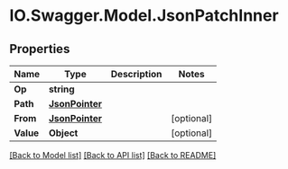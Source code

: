# IO.Swagger.Model.JsonPatchInner
## Properties

Name | Type | Description | Notes
------------ | ------------- | ------------- | -------------
**Op** | **string** |  | 
**Path** | [**JsonPointer**](JsonPointer.md) |  | 
**From** | [**JsonPointer**](JsonPointer.md) |  | [optional] 
**Value** | **Object** |  | [optional] 

[[Back to Model list]](../README.md#documentation-for-models) [[Back to API list]](../README.md#documentation-for-api-endpoints) [[Back to README]](../README.md)

